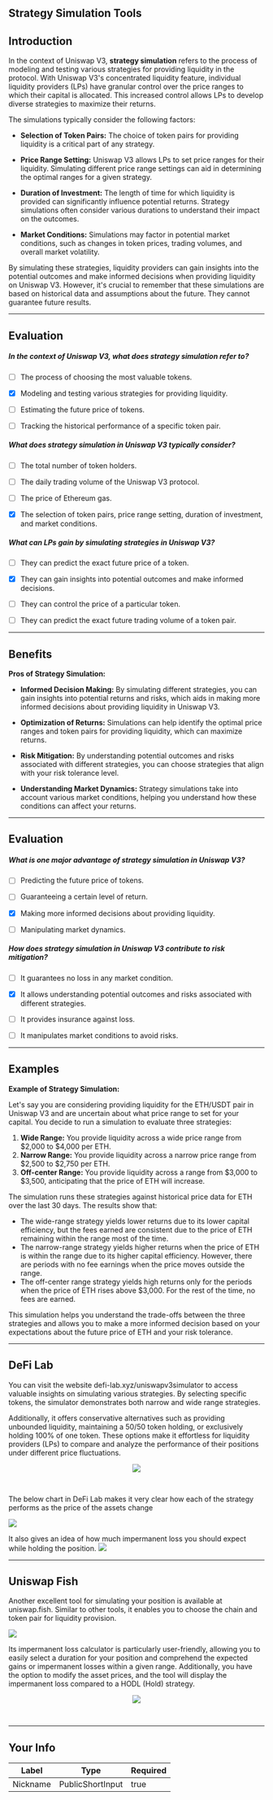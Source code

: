 ## Strategy Simulation Tools


## Introduction

In the context of Uniswap V3, **strategy simulation** refers to the process of modeling and testing various strategies for providing liquidity in the protocol. With Uniswap V3's concentrated liquidity feature, individual liquidity providers (LPs) have granular control over the price ranges to which their capital is allocated. This increased control allows LPs to develop diverse strategies to maximize their returns.

The simulations typically consider the following factors:

- **Selection of Token Pairs:** The choice of token pairs for providing liquidity is a critical part of any strategy.

- **Price Range Setting:** Uniswap V3 allows LPs to set price ranges for their liquidity. Simulating different price range settings can aid in determining the optimal ranges for a given strategy.

- **Duration of Investment:** The length of time for which liquidity is provided can significantly influence potential returns. Strategy simulations often consider various durations to understand their impact on the outcomes.

- **Market Conditions:** Simulations may factor in potential market conditions, such as changes in token prices, trading volumes, and overall market volatility.

By simulating these strategies, liquidity providers can gain insights into the potential outcomes and make informed decisions when providing liquidity on Uniswap V3. However, it's crucial to remember that these simulations are based on historical data and assumptions about the future. They cannot guarantee future results.


    


---
## Evaluation





##### In the context of Uniswap V3, what does strategy simulation refer to?  
     
- [ ]  The process of choosing the most valuable tokens.
- [x]  Modeling and testing various strategies for providing liquidity.
- [ ]  Estimating the future price of tokens.
- [ ]  Tracking the historical performance of a specific token pair.





##### What does strategy simulation in Uniswap V3 typically consider?  
     
- [ ]  The total number of token holders.
- [ ]  The daily trading volume of the Uniswap V3 protocol.
- [ ]  The price of Ethereum gas.
- [x]  The selection of token pairs, price range setting, duration of investment, and market conditions.





##### What can LPs gain by simulating strategies in Uniswap V3?  
     
- [ ]  They can predict the exact future price of a token.
- [x]  They can gain insights into potential outcomes and make informed decisions.
- [ ]  They can control the price of a particular token.
- [ ]  They can predict the exact future trading volume of a token pair.

    


---
## Benefits

**Pros of Strategy Simulation:**

- **Informed Decision Making:** By simulating different strategies, you can gain insights into potential returns and risks, which aids in making more informed decisions about providing liquidity in Uniswap V3.

- **Optimization of Returns:** Simulations can help identify the optimal price ranges and token pairs for providing liquidity, which can maximize returns.

- **Risk Mitigation:** By understanding potential outcomes and risks associated with different strategies, you can choose strategies that align with your risk tolerance level.

- **Understanding Market Dynamics:** Strategy simulations take into account various market conditions, helping you understand how these conditions can affect your returns.


    


---
## Evaluation





##### What is one major advantage of strategy simulation in Uniswap V3?  
     
- [ ]  Predicting the future price of tokens.
- [ ]  Guaranteeing a certain level of return.
- [x]  Making more informed decisions about providing liquidity.
- [ ]  Manipulating market dynamics.





##### How does strategy simulation in Uniswap V3 contribute to risk mitigation?  
     
- [ ]  It guarantees no loss in any market condition.
- [x]  It allows understanding potential outcomes and risks associated with different strategies.
- [ ]  It provides insurance against loss.
- [ ]  It manipulates market conditions to avoid risks.

    


---
## Examples

**Example of Strategy Simulation:**

Let's say you are considering providing liquidity for the ETH/USDT pair in Uniswap V3 and are uncertain about what price range to set for your capital. You decide to run a simulation to evaluate three strategies:

1. **Wide Range:** You provide liquidity across a wide price range from $2,000 to $4,000 per ETH.
2. **Narrow Range:** You provide liquidity across a narrow price range from $2,500 to $2,750 per ETH.
3. **Off-center Range:** You provide liquidity across a range from $3,000 to $3,500, anticipating that the price of ETH will increase.

The simulation runs these strategies against historical price data for ETH over the last 30 days. The results show that:

- The wide-range strategy yields lower returns due to its lower capital efficiency, but the fees earned are consistent due to the price of ETH remaining within the range most of the time.
- The narrow-range strategy yields higher returns when the price of ETH is within the range due to its higher capital efficiency. However, there are periods with no fee earnings when the price moves outside the range.
- The off-center range strategy yields high returns only for the periods when the price of ETH rises above $3,000. For the rest of the time, no fees are earned.

This simulation helps you understand the trade-offs between the three strategies and allows you to make a more informed decision based on your expectations about the future price of ETH and your risk tolerance.

    


---
## DeFi Lab

You can visit the website defi-lab.xyz/uniswapv3simulator to access valuable insights on simulating various strategies. By selecting specific tokens, the simulator demonstrates both narrow and wide range strategies. 

Additionally, it offers conservative alternatives such as providing unbounded liquidity, maintaining a 50/50 token holding, or exclusively holding 100% of one token. These options make it effortless for liquidity providers (LPs) to compare and analyze the performance of their positions under different price fluctuations.

<div align="center">
<img style="max-height:400px;margin-bottom:30px" src="https://d31h13bdjwgzxs.cloudfront.net/academy/uniswap-eth-1/Guide/strategy-simulation-tools-uniswap/1685410710908_defi_lab_sim_1.png"/>
</div>

The below chart in DeFi Lab makes it very clear how each of the strategy performs as the price of the assets change

![](https://d31h13bdjwgzxs.cloudfront.net/academy/uniswap-eth-1/Guide/strategy-simulation-tools-uniswap/1685410720026_defi_lab_sim_2.png)

It also gives an idea of how much impermanent loss you should expect while holding the position. 
![](https://d31h13bdjwgzxs.cloudfront.net/academy/uniswap-eth-1/Guide/strategy-simulation-tools-uniswap/1685410728240_defi_lab_sim_3.png)





    


---
## Uniswap Fish

Another excellent tool for simulating your position is available at uniswap.fish. Similar to other tools, it enables you to choose the chain and token pair for liquidity provision.

![](https://d31h13bdjwgzxs.cloudfront.net/academy/uniswap-eth-1/Guide/strategy-simulation-tools-uniswap/1685414100490_screenshot_2023-05-29%20at%2022.32.23.png)

Its impermanent loss calculator is particularly user-friendly, allowing you to easily select a duration for your position and comprehend the expected gains or impermanent losses within a given range. Additionally, you have the option to modify the asset prices, and the tool will display the impermanent loss compared to a HODL (Hold) strategy.

<div align="center">
<img style="max-height:600px;margin-bottom:30px" src="https://d31h13bdjwgzxs.cloudfront.net/academy/uniswap-eth-1/Guide/strategy-simulation-tools-uniswap/1685414108720_screenshot_2023-05-29%20at%2022.33.22.png"/>
</div>




    


---
## Your Info





| Label | Type | Required |
| ----------- | ----------- | ---- |
| Nickname        | PublicShortInput   |  true    |


    

